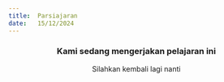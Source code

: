 ```yaml
---
title:  Parsiajaran
date:   15/12/2024
---
```


### <center>Kami sedang mengerjakan pelajaran ini</center>
<center>Silahkan kembali lagi nanti</center>
